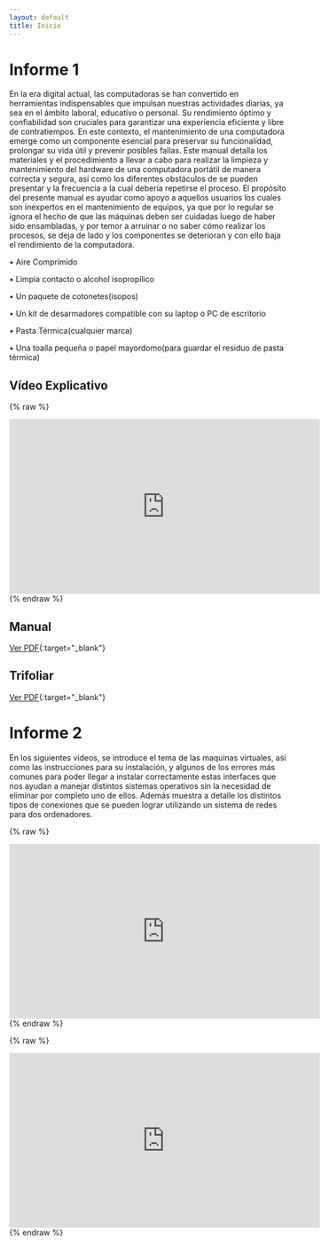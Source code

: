 ```yaml
---
layout: default
title: Inicio
---
```


# Informe 1

En la era digital actual, las computadoras se han convertido en herramientas indispensables que impulsan nuestras actividades diarias, ya sea en el ámbito laboral, educativo o personal. Su rendimiento óptimo y confiabilidad son cruciales para garantizar una experiencia eficiente y libre de contratiempos. En este contexto, el mantenimiento de una computadora emerge como un componente esencial para preservar su funcionalidad, prolongar su vida útil y prevenir posibles fallas. Este manual detalla los materiales y el procedimiento a llevar a cabo para realizar la limpieza y mantenimiento del hardware de una computadora portátil de manera correcta y segura, así como los diferentes obstáculos de se pueden presentar y la frecuencia a la cual debería repetirse el proceso.
El propósito del presente manual es ayudar como apoyo a aquellos usuarios los cuales son inexpertos en el mantenimiento de equipos, ya que por lo regular se ignora el hecho de que las máquinas deben ser cuidadas luego de haber sido ensambladas, y por temor a arruinar o no saber cómo realizar los procesos, se deja de lado y los componentes se deterioran y con ello baja el rendimiento de la computadora. 

• Aire Comprimido


• Limpia contacto o alcohol isopropílico


• Un paquete de cotonetes(isopos)


• Un kit de desarmadores compatible con su laptop o PC de escritorio


• Pasta Térmica(cualquier marca)


• Una toalla pequeña o papel mayordomo(para guardar el residuo de pasta
térmica)


## Vídeo Explicativo
{% raw %}
<iframe width="560" height="315" src="https://www.youtube.com/embed/pcFZCDW89Vo?si=LppKmDBivx4cyfOE" title="YouTube video player" frameborder="0" allow="accelerometer; autoplay; clipboard-write; encrypted-media; gyroscope; picture-in-picture; web-share" allowfullscreen></iframe>
{% endraw %}

## Manual
[Ver PDF](https://drive.google.com/file/d/18LXVVSjogwdyPegX6uI8Sm1j30rEIRxV/view?usp=sharing){:target="_blank"}


## Trifoliar
[Ver PDF](https://drive.google.com/file/d/1ANdJUp_t2JuCx4YimUmmhfJB2BiyGyxC/view?usp=sharing){:target="_blank"}

# Informe 2

En los siguientes vídeos, se introduce el tema de las maquinas virtuales, así como las instrucciones para su instalación, y algunos de los errores más comunes para poder llegar a instalar
correctamente estas interfaces que nos ayudan a manejar distintos sistemas operativos sin la necesidad de eliminar por completo uno de ellos. Además muestra a detalle los distintos tipos de conexiones que se pueden lograr utilizando un sistema de redes para dos ordenadores. 


{% raw %}
<iframe width="560" height="315" src="https://www.youtube.com/watch?v=sQGZq_xISdo&ab_channel=%C3%81ngelAndr%C3%A9sGodoyVald%C3%A9z title="YouTube video player" frameborder="0" allow="accelerometer; autoplay; clipboard-write; encrypted-media; gyroscope; picture-in-picture; web-share" allowfullscreen></iframe>
{% endraw %}


{% raw %}
<iframe width="560" height="315" src="https://vimeo.com/913167973?share=copy" title="YouTube video player" frameborder="0" allow="accelerometer; autoplay; clipboard-write; encrypted-media; gyroscope; picture-in-picture; web-share" allowfullscreen></iframe>
{% endraw %}


